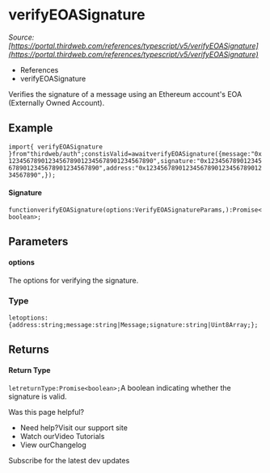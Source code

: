 # verifyEOASignature

*Source: [https://portal.thirdweb.com/references/typescript/v5/verifyEOASignature](https://portal.thirdweb.com/references/typescript/v5/verifyEOASignature)*

* References
* verifyEOASignature

Verifies the signature of a message using an Ethereum account's EOA (Externally Owned Account).

## Example

`import{ verifyEOASignature }from"thirdweb/auth";constisValid=awaitverifyEOASignature({message:"0x1234567890123456789012345678901234567890",signature:"0x1234567890123456789012345678901234567890",address:"0x1234567890123456789012345678901234567890",});`
#### Signature

`functionverifyEOASignature(options:VerifyEOASignatureParams,):Promise<boolean>;`
## Parameters

#### options

The options for verifying the signature.

### Type

`letoptions:{address:string;message:string|Message;signature:string|Uint8Array;};`
## Returns

#### Return Type

`letreturnType:Promise<boolean>;`A boolean indicating whether the signature is valid.

Was this page helpful?

* Need help?Visit our support site
* Watch ourVideo Tutorials
* View ourChangelog

Subscribe for the latest dev updates

